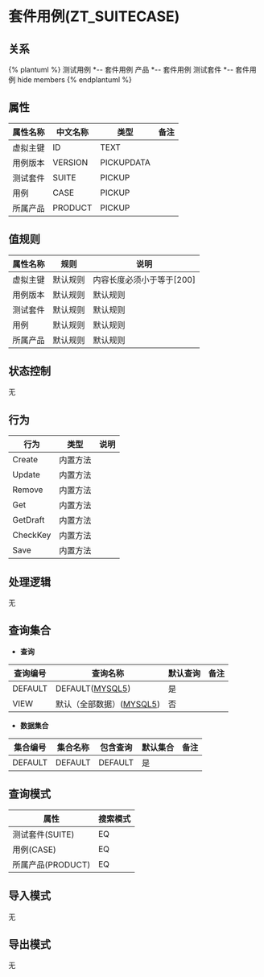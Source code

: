 # 套件用例(ZT_SUITECASE)

  

## 关系
{% plantuml %}
测试用例 *-- 套件用例 
产品 *-- 套件用例 
测试套件 *-- 套件用例 
hide members
{% endplantuml %}

## 属性

| 属性名称        |    中文名称    | 类型     |  备注  |
| --------   |------------| -----   |  -------- | 
|虚拟主键|ID|TEXT|&nbsp;|
|用例版本|VERSION|PICKUPDATA|&nbsp;|
|测试套件|SUITE|PICKUP|&nbsp;|
|用例|CASE|PICKUP|&nbsp;|
|所属产品|PRODUCT|PICKUP|&nbsp;|

## 值规则
| 属性名称    | 规则    |  说明  |
| --------   |------------| ----- | 
|虚拟主键|默认规则|内容长度必须小于等于[200]|
|用例版本|默认规则|默认规则|
|测试套件|默认规则|默认规则|
|用例|默认规则|默认规则|
|所属产品|默认规则|默认规则|

## 状态控制

无


## 行为
| 行为    | 类型    |  说明  |
| --------   |------------| ----- | 
|Create|内置方法|&nbsp;|
|Update|内置方法|&nbsp;|
|Remove|内置方法|&nbsp;|
|Get|内置方法|&nbsp;|
|GetDraft|内置方法|&nbsp;|
|CheckKey|内置方法|&nbsp;|
|Save|内置方法|&nbsp;|

## 处理逻辑
无

## 查询集合

* **查询**

| 查询编号 | 查询名称       | 默认查询 |   备注|
| --------  | --------   | --------   | ----- |
|DEFAULT|DEFAULT([MYSQL5](../../appendix/query_MYSQL5.md#SuiteCase_Default))|是|&nbsp;|
|VIEW|默认（全部数据）([MYSQL5](../../appendix/query_MYSQL5.md#SuiteCase_View))|否|&nbsp;|

* **数据集合**

| 集合编号 | 集合名称   |  包含查询  | 默认集合 |   备注|
| --------  | --------   | -------- | --------   | ----- |
|DEFAULT|DEFAULT|DEFAULT|是|&nbsp;|

## 查询模式
| 属性      |    搜索模式     |
| --------   |------------|
|测试套件(SUITE)|EQ|
|用例(CASE)|EQ|
|所属产品(PRODUCT)|EQ|

## 导入模式
无


## 导出模式
无
